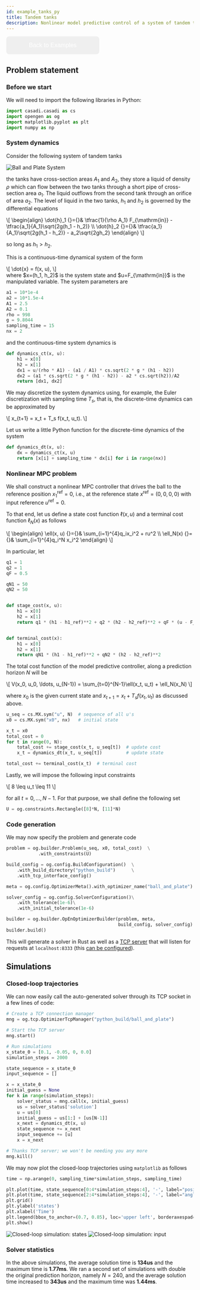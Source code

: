 ```yaml
---
id: example_tanks_py
title: Tandem tanks
description: Nonlinear model predictive control of a system of tandem tanks
---
```



<script type="text/x-mathjax-config">MathJax.Hub.Config({tex2jax: {inlineMath: [['$','$'], ['\\(','\\)']]}});</script>
<script type="text/javascript" async src="https://cdnjs.cloudflare.com/ajax/libs/mathjax/2.7.1/MathJax.js?config=TeX-AMS-MML_HTMLorMML"></script>
<style>
.but{
  border: none;
  color: white;
  padding: 15px 20px;
  text-align: center;
  text-decoration: none;
  display: inline-block;
  font-size: 16px;
  margin: 0px 0px;
  cursor: pointer;
  width: 250px;
  border-radius: 8px;
}
</style>
<style>
.but1 {
    background-color: #4CAF50;
}
</style><style>
.but2 {
    background-color: #008CBA;
}
</style>
<a href="python-examples"><button class="but but2" >Back to Examples</button></a>

## Problem statement

### Before we start

We will need to import the following libraries in Python:

```python
import casadi.casadi as cs
import opengen as og
import matplotlib.pyplot as plt
import numpy as np
```

### System dynamics
Consider the following system of tandem tanks

<img src="/optimization-engine/img/i_tanks.png" alt="Ball and Plate System">

the tanks have cross-section areas $A_1$ and $A_2$, they store a liquid of density
$\rho$ which can flow between the two tanks through a short pipe of cross-section 
area $a_1$. The liquid outflows from the second tank through an orifice of area 
$a_2$. The level of liquid in the two tanks, $h_1$ and $h_2$ is governed by the 
differential equations

<div class="math">
\[
\begin{align}
\dot{h}_1 {}={}& \tfrac{1}{\rho A_1} F_{\mathrm{in}} - \tfrac{a_1}{A_1}\sqrt{2g(h_1 - h_2)}
\\
\dot{h}_2 {}={}& \tfrac{a_1}{A_1}\sqrt{2g(h_1 - h_2)} - a_2\sqrt{2gh_2}
\end{align}
\]
</div>

so long as $h_1 > h_2$.

This is a continuous-time dynamical system of the form 
<div class="math">
\[
\dot{x} = f(x, u),
\]
</div>
where $x=(h_1, h_2)$ is the system state and $u=F_{\mathrm{in}}$ is the manipulated variable.
The system parameters are 

```python
a1 = 10*1e-4
a2 = 10*1.5e-4
A1 = 2.5
A2 = 0.1
rho = 998
g = 9.8044
sampling_time = 15
nx = 2
```

and the continuous-time system dynamics is
```python
def dynamics_ct(x, u):
    h1 = x[0]
    h2 = x[1]
    dx1 = u/(rho * A1) - (a1 / A1) * cs.sqrt(2 * g * (h1 - h2))
    dx2 = (a1 * cs.sqrt(2 * g * (h1 - h2)) - a2 * cs.sqrt(h2))/A2
    return [dx1, dx2]
```

We may discretize the system dynamics using, for example, the Euler discretization 
with sampling time $T_s$, that is, the discrete-time dynamics can be approximated
by

<div class="math">
\[
x_{t+1} = x_t + T_s f(x_t, u_t).
\]
</div>

Let us write a little Python function for the discrete-time dynamics of the system

```python
def dynamics_dt(x, u):
    dx = dynamics_ct(x, u)
    return [x[i] + sampling_time * dx[i] for i in range(nx)]
```


### Nonlinear MPC problem
We shall construct a nonlinear MPC controller that drives the ball to the reference
position $x_1^{\mathrm{ref}}=0$, i.e., at the reference state $x^{\mathrm{ref}}=(0,0,0,0)$
with input reference $u^{\mathrm{ref}}=0$.

To that end, let us define a state cost function $\ell(x, u)$ and a terminal cost
function $\ell_N(x)$ as follows

<div class="math">
\[
\begin{align}
\ell(x, u) {}={}& \sum_{i=1}^{4}q_ix_i^2 + ru^2
\\
\ell_N(x) {}={}& \sum_{i=1}^{4}q_i^N x_i^2
\end{align}
\]
</div>

In particular, let

```python
q1 = 1
q2 = 1
qF = 0.5

qN1 = 50
qN2 = 50


def stage_cost(x, u):
    h1 = x[0]
    h2 = x[1]
    return q1 * (h1 - h1_ref)**2 + q2 * (h2 - h2_ref)**2 + qF * (u - F_ref)**2


def terminal_cost(x):
    h1 = x[0]
    h2 = x[1]
    return qN1 * (h1 - h1_ref)**2 + qN2 * (h2 - h2_ref)**2
```

The total cost function of the model predictive controller, along a prediction 
horizon $N$ will be

<div class="math">
\[
V(x_0, u_0, \ldots, u_{N-1}) = \sum_{t=0}^{N-1}\ell(x_t, u_t) + \ell_N(x_N)
\]
</div>

where $x_0$ is the given current state and $x_{t+1} = x_t + T_sf(x_t, u_t)$ as
discussed above.

```python
u_seq = cs.MX.sym("u", N)  # sequence of all u's
x0 = cs.MX.sym("x0", nx)   # initial state

x_t = x0
total_cost = 0
for t in range(0, N):
    total_cost += stage_cost(x_t, u_seq[t])  # update cost
    x_t = dynamics_dt(x_t, u_seq[t])         # update state

total_cost += terminal_cost(x_t)  # terminal cost
```

Lastly, we will impose the following input constraints

<div class="math">
\[
8 \leq u_t \leq 11
\]
</div>

for all $t=0,\ldots,N-1$. For that purpose, we shall define the following set

```python
U = og.constraints.Rectangle([8]*N, [11]*N)
```

### Code generation
We may now specify the problem and generate code

```python
problem = og.builder.Problem(u_seq, x0, total_cost)  \
            .with_constraints(U)

build_config = og.config.BuildConfiguration()  \
    .with_build_directory("python_build")      \
    .with_tcp_interface_config()

meta = og.config.OptimizerMeta().with_optimizer_name("ball_and_plate")

solver_config = og.config.SolverConfiguration()\
    .with_tolerance(1e-6)\
    .with_initial_tolerance(1e-6)

builder = og.builder.OpEnOptimizerBuilder(problem, meta,
                                          build_config, solver_config)
builder.build()
```

This will generate a solver in Rust as well as a [TCP server](./python-tcp-ip) that will 
listen for requests at `localhost:8333` (this [can be configured](python-advanced#tcp-ip-interface)).



## Simulations

### Closed-loop trajectories

We can now easily call the auto-generated solver through its TCP socket 
in a few lines of code:

```python
# Create a TCP connection manager
mng = og.tcp.OptimizerTcpManager("python_build/ball_and_plate")

# Start the TCP server
mng.start()

# Run simulations
x_state_0 = [0.1, -0.05, 0, 0.0]
simulation_steps = 2000

state_sequence = x_state_0
input_sequence = []

x = x_state_0
initial_guess = None
for k in range(simulation_steps):
    solver_status = mng.call(x, initial_guess)
    us = solver_status['solution']
    u = us[0]
    initial_guess = us[1:] + [us[N-1]]
    x_next = dynamics_dt(x, u)
    state_sequence += x_next
    input_sequence += [u]
    x = x_next

# Thanks TCP server; we won't be needing you any more
mng.kill()
```

We may now plot the closed-loop trajectories using `matplotlib` as follows

```python
time = np.arange(0, sampling_time*simulation_steps, sampling_time)

plt.plot(time, state_sequence[0:4*simulation_steps:4], '-', label="position")
plt.plot(time, state_sequence[2:4*simulation_steps:4], '-', label="angle")
plt.grid()
plt.ylabel('states')
plt.xlabel('Time')
plt.legend(bbox_to_anchor=(0.7, 0.85), loc='upper left', borderaxespad=0.)
plt.show()
```

<img src="/optimization-engine/img/tanks_1.png" alt="Closed-loop simulation: states">
<img src="/optimization-engine/img/tanks_2.png" alt="Closed-loop simulation: input">



### Solver statistics
In the above simulations, the average solution time is **134us** and the maximum time is **1.77ms**.
We ran a second set of simulations with double the original prediction horizon,
namely $N=240$, and the average solution time increased to **343us** and the maximum time was
**1.44ms**.

